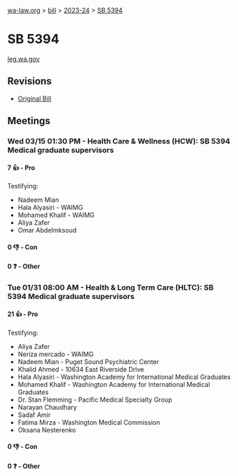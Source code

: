 [wa-law.org](/) > [bill](/bill/) > [2023-24](/bill/2023-24/) > [SB 5394](/bill/2023-24/sb/5394/)

# SB 5394
[leg.wa.gov](https://app.leg.wa.gov/billsummary?BillNumber=5394&Year=2023&Initiative=false)

## Revisions
* [Original Bill](1/)

## Meetings
### Wed 03/15 01:30 PM - Health Care & Wellness (HCW): SB 5394 Medical graduate supervisors
#### 7 👍 - Pro
Testifying:
* Nadeem Mian
* Hala Alyasiri - WAIMG
* Mohamed Khalif - WAIMG
* Aliya Zafer
* Omar Abdelmksoud

#### 0 👎 - Con

#### 0 ❓ - Other

### Tue 01/31 08:00 AM - Health & Long Term Care (HLTC): SB 5394 Medical graduate supervisors
#### 21 👍 - Pro
Testifying:
* Aliya Zafer
* Neriza mercado - WAIMG
* Nadeem Mian - Puget Sound Psychiatric Center
* Khalid Ahmed - 10634 East Riverside Drive
* Hala Alyasiri - Washington Academy for International Medical Graduates
* Mohamed Khalif - Washington Academy for International Medical Graduates
* Dr. Stan Flemming - Pacific Medical Specialty Group
* Narayan Chaudhary
* Sadaf Amir
* Fatima Mirza - Washington Medical Commission
* Oksana Nesterenko

#### 0 👎 - Con

#### 0 ❓ - Other
